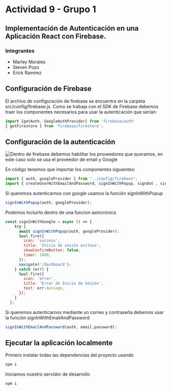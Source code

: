 # Actividad 9 - Grupo 1
## Implementación de Autenticación en una Aplicación React con Firebase.
### Integrantes
- Marley Morales
- Steven Pozo
- Erick Ramírez

## Configuración de Firebase
El archivo de configuración de firebase se encuentra en la carpeta src/config/firebase.js.
Como se trabaja con el SDK de Firebase debemos traer los componentes necesarios para usar la autenticación que serian:  
```jsx
import {getAuth, GoogleAuthProvider} from 'firebase/auth'
{ getFirestore } from 'firebase/firestore';
```

## Configuración de la autenticación 
![Dentro de firebase debemos habilitar los proveedores que queramos, en este caso solo se usa el proveedor de email y Google](https://github.com/ErickRamirezO/Actividad-9-tarea-1/tree/main/images/proveedores.JPG) 

En código tenemos que importar los componentes siguientes:
```jsx
import { auth, googleProvider } from "../config/firebase";
import { createUserWithEmailAndPassword, signInWithPopup, signOut , signInWithEmailAndPassword} from "firebase/auth";
```

Si queremos autenticarnos con google usamos la función signInWithPopup
```js
signInWithPopup(auth, googleProvider);
```
Podemos incluirlo dentro de una funcion asincrónica
```js
const signInWithGoogle = async () => {
    try {
      await signInWithPopup(auth, googleProvider);
      Swal.fire({
        icon: 'success',
        title: 'Inicio de sesión exitoso',
        showConfirmButton: false,
        timer: 1000,
      });
      navigate('/dashboard');
    } catch (err) {
      Swal.fire({
        icon: 'error',
        title: 'Error de Inicio de Sesión',
        text: err.message,
      });
    }
  };
```

Si queremos autenticarnos mediante un correo y contraseña debemos usar la función signInWithEmailAndPassword
```js
signInWithEmailAndPassword(auth, email,password);
```

## Ejecutar la aplicación localmente
Primero instalar todas las dependencias del proyecto usando
```bash
npm i
```
Iniciamos nuestro servidor de desarrollo
```bash
npm i
```
